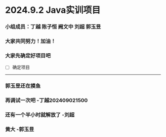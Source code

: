 # 2024.9.2 Java实训项目
### 小组成员：丁越 陈子恒 阙文中 刘超 郭玉昱
### 大家共同努力！加油！
### 大家先确定好项目吧
- [ ] 确定项目
---
### 郭玉昱还在摸鱼
### 再调试一次吧 -丁越202409021500
### 还有一个半小时就解放了  -刘超
###  黄大 -郭玉昱

